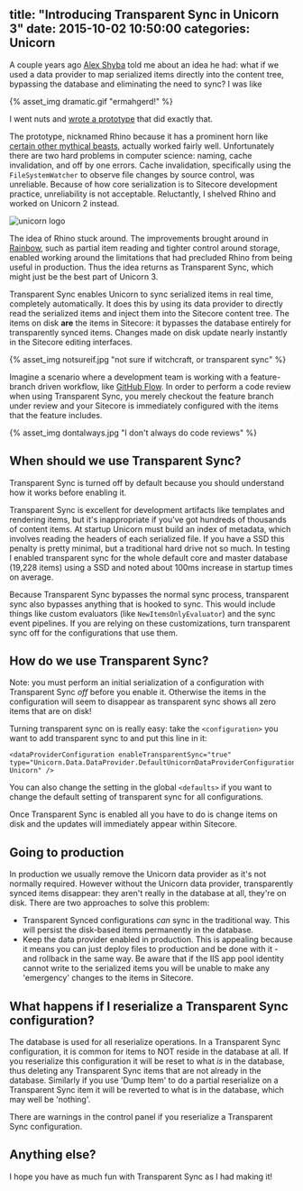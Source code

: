 title: "Introducing Transparent Sync in Unicorn 3"
date: 2015-10-02 10:50:00
categories: Unicorn
---

A couple years ago [Alex Shyba](https://twitter.com/alexshyba) told me about an idea he had: what if we used a data provider to map serialized items directly into the content tree, bypassing the database and eliminating the need to sync? I was like

{% asset_img dramatic.gif "ermahgerd!" %}

I went nuts and [wrote a prototype](https://github.com/kamsar/Rhino) that did exactly that. 

The prototype, nicknamed Rhino because it has a prominent horn like [certain other mythical beasts](https://en.wikipedia.org/wiki/Unicorn), actually worked fairly well. Unfortunately there are two hard problems in computer science: naming, cache invalidation, and off by one errors. Cache invalidation, specifically using the `FileSystemWatcher` to observe file changes by source control, was unreliable. Because of how core serialization is to Sitecore development practice, unreliability is not acceptable. Reluctantly, I shelved Rhino and worked on Unicorn 2 instead.

![unicorn logo](http://kamsar.net/nuget/unicorn/logo.png)

The idea of Rhino stuck around. The improvements brought around in [Rainbow](https://github.com/kamsar/Rainbow), such as partial item reading and tighter control around storage, enabled working around the limitations that had precluded Rhino from being useful in production. Thus the idea returns as Transparent Sync, which might just be the best part of Unicorn 3.

Transparent Sync enables Unicorn to sync serialized items in real time, completely automatically. It does this by using its data provider to directly read the serialized items and inject them into the Sitecore content tree. The items on disk **are** the items in Sitecore: it bypasses the database entirely for transparently synced items. Changes made on disk update nearly instantly in the Sitecore editing interfaces.

{% asset_img notsureif.jpg "not sure if witchcraft, or transparent sync" %}

Imagine a scenario where a development team is working with a feature-branch driven workflow, like [GitHub Flow](https://guides.github.com/introduction/flow/). In order to perform a code review when using Transparent Sync, you merely checkout the feature branch under review and your Sitecore is immediately configured with the items that the feature includes.

{% asset_img dontalways.jpg "I don't always do code reviews" %}

## When should we use Transparent Sync?

Transparent Sync is turned off by default because you should understand how it works before enabling it.

Transparent Sync is excellent for development artifacts like templates and rendering items, but it's inappropriate if you've got hundreds of thousands of content items. At startup Unicorn must build an index of metadata, which involves reading the headers of each serialized file. If you have a SSD this penalty is pretty minimal, but a traditional hard drive not so much. In testing I enabled transparent sync for the whole default core and master database (19,228 items) using a SSD and noted about 100ms increase in startup times on average.

Because Transparent Sync bypasses the normal sync process, transparent sync also bypasses anything that is hooked to sync. This would include things like custom evaluators (like `NewItemsOnlyEvaluator`) and the sync event pipelines. If you are relying on these customizations, turn transparent sync off for the configurations that use them.

## How do we use Transparent Sync?

Note: you must perform an initial serialization of a configuration with Transparent Sync _off_ before you enable it. Otherwise the items in the configuration will seem to disappear as transparent sync shows all zero items that are on disk!

Turning transparent sync on is really easy: take the `<configuration>` you want to add transparent sync to and put this line in it:

	<dataProviderConfiguration enableTransparentSync="true" type="Unicorn.Data.DataProvider.DefaultUnicornDataProviderConfiguration, Unicorn" />

You can also change the setting in the global `<defaults>` if you want to change the default setting of transparent sync for all configurations.

Once Transparent Sync is enabled all you have to do is change items on disk and the updates will immediately appear within Sitecore.

## Going to production

In production we usually remove the Unicorn data provider as it's not normally required. However without the Unicorn data provider, transparently synced items disappear: they aren't really in the database at all, they're on disk. There are two approaches to solve this problem:

* Transparent Synced configurations _can_ sync in the traditional way. This will persist the disk-based items permanently in the database. 
* Keep the data provider enabled in production. This is appealing because it means you can just deploy files to production and be done with it - and rollback in the same way. Be aware that if the IIS app pool identity cannot write to the serialized items you will be unable to make any 'emergency' changes to the items in Sitecore.

## What happens if I reserialize a Transparent Sync configuration?

The database is used for all reserialize operations. In a Transparent Sync configuration, it is common for items to NOT reside in the database at all. If you reserialize this configuration it will be reset to what _is_ in the database, thus deleting any Transparent Sync items that are not already in the database. Similarly if you use 'Dump Item' to do a partial reserialize on a Transparent Sync item it will be reverted to what is in the database, which may well be 'nothing'.

There are warnings in the control panel if you reserialize a Transparent Sync configuration.

## Anything else?

I hope you have as much fun with Transparent Sync as I had making it!
